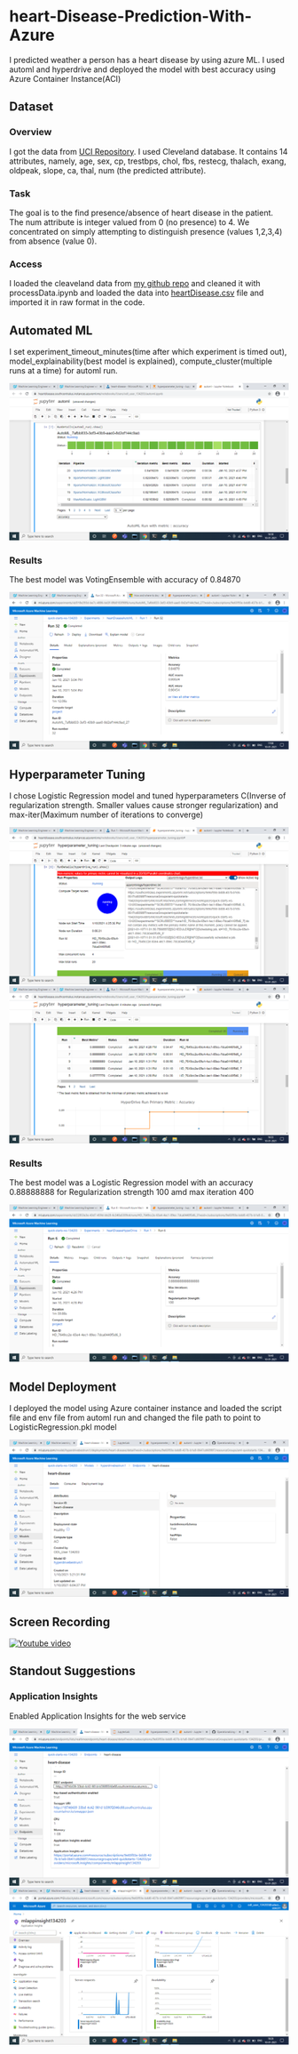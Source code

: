 # heart-Disease-Prediction-With-Azure

I predicted weather a person has a heart disease by using azure ML. I used automl and hyperdrive and deployed the model with best accuracy using Azure Container Instance(ACI)

## Dataset

### Overview
I got the data from <a href="https://archive.ics.uci.edu/ml/datasets/Heart+Disease">UCI Repository</a>. I used Cleveland database. It contains 14 attributes, namely, age, sex, cp, trestbps, chol, fbs, restecg, thalach, exang, oldpeak, slope, ca, thal, num (the predicted attribute). 

### Task
The goal is to the find presence/absence of heart disease in the patient. The num attribute is integer valued from 0 (no presence) to 4. We concentrated on simply attempting to distinguish presence (values 1,2,3,4) from absence (value 0).

### Access
I loaded the cleaveland data from <a href="https://github.com/GowthamiWudaru/heart-Disease-Prediction-With-Azure/blob/main/processed.cleveland.data"> my github repo</a> and cleaned it with processData.ipynb and loaded the data into <a href="https://github.com/GowthamiWudaru/heart-Disease-Prediction-With-Azure/blob/main/heartDisease.csv">heartDisease.csv</a> file and imported it in raw format in the code.

## Automated ML

I set experiment_timeout_minutes(time after which experiment is timed out), model_explainability(best model is explained), compute_cluster(multiple runs at a time) for automl run.

<img alt="automlRunDetails" src="https://github.com/GowthamiWudaru/heart-Disease-Prediction-With-Azure/blob/main/images_for_readme/automlrunDetails.png">

### Results
The best model was VotingEnsemble with accuracy of 0.84870

<img alt="automlbestRun" src="https://github.com/GowthamiWudaru/heart-Disease-Prediction-With-Azure/blob/main/images_for_readme/automlbestrun.png">

## Hyperparameter Tuning

I chose Logistic Regression model and tuned hyperparameters C(Inverse of regularization strength. Smaller values cause stronger regularization) and max-iter(Maximum number of iterations to converge)

<img alt="hyperdriverunning" src="https://github.com/GowthamiWudaru/heart-Disease-Prediction-With-Azure/blob/main/images_for_readme/hyperdriverunning.png">

<img alt="hyperdriverunDetails" src="https://github.com/GowthamiWudaru/heart-Disease-Prediction-With-Azure/blob/main/images_for_readme/hyperDriveRunDetails.png">

### Results
The best model was a Logistic Regression model with an accuracy 0.88888888 for Regularization strength 100 amd max iteration 400

<img alt="hyperdrivebestRun" src="https://github.com/GowthamiWudaru/heart-Disease-Prediction-With-Azure/blob/main/images_for_readme/hyperdrivebestrun.png">

## Model Deployment

I deployed the model using Azure container instance and loaded the script file and env file from automl run and changed the file path to point to LogisticRegression.pkl model

<img alt="EP healthy" src="https://github.com/GowthamiWudaru/heart-Disease-Prediction-With-Azure/blob/main/images_for_readme/EPhealthy.png">

## Screen Recording

[![Youtube video](https://img.youtube.com/vi/t3fX9SNkZIo/0.jpg)](https://www.youtube.com/watch?v=t3fX9SNkZIo)

## Standout Suggestions

### Application Insights

Enabled Application Insights for the web service

<img alt="AI enabled" src="https://github.com/GowthamiWudaru/heart-Disease-Prediction-With-Azure/blob/main/images_for_readme/AIenabled.png">
<img alt="Application Dashboard" src="https://github.com/GowthamiWudaru/heart-Disease-Prediction-With-Azure/blob/main/images_for_readme/ApplicationInsights.png">

